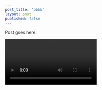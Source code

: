 ```yaml
---
post_title: 'bbbb'
layout: post
published: false
---
```

Post goes here.

![](https://raw.githubusercontent.com/Serhiofirst/post/master/posts/uuuu.mp4)




